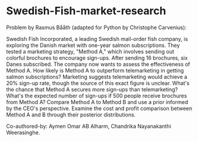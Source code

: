 # Swedish-Fish-market-research

Problem by Rasmus Bååth (adapted for Python by Christophe Carvenius):

Swedish Fish Incorporated, a leading Swedish mail-order fish company, is exploring the Danish market with one-year salmon subscriptions. They tested a marketing strategy, "Method A," which involves sending out colorful brochures to encourage sign-ups. After sending 16 brochures, six Danes subscribed. The company now wants to assess the effectiveness of Method A.
How likely is Method A to outperform telemarketing in getting salmon subscriptions? Marketing suggests telemarketing would achieve a 20% sign-up rate, though the source of this exact figure is unclear. What's the chance that Method A secures more sign-ups than telemarketing? What's the expected number of sign-ups if 500 people receive brochures from Method A? Compare Method A to Method B and use a prior informed by the CEO's perspective. Examine the cost and profit comparison between Method A and B through their posterior distributions.

Co-authored-by: Aymen Omar AB Alharm, Chandrika Nayanakanthi Weerasinghe.
